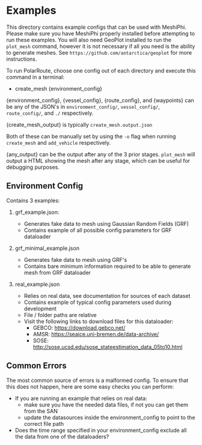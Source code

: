 # Examples
This directory contains example configs that can be used with MeshiPhi. Please make sure you have MeshiPhi properly installed before attempting to run these examples. 
You will also need GeoPlot installed to run the `plot_mesh` command, however it is not necessary if all you need is the ability to generate meshes. See `https://github.com/antarctica/geoplot` for more instructions.

To run PolarRoute, choose one config out of each directory and execute this command in a terminal:

* create_mesh {environment_config}

{environment_config}, {vessel_config}, {route_config}, and {waypoints} can be any of the JSON's in `environment_config/`, `vessel_config/`, `route_config/`, and `./` respectively. 

{create_mesh_output} is typically `create_mesh.output.json`

Both of these can be manually set by using the `-o` flag when running `create_mesh` and `add_vehicle` respectively.

{any_output} can be the output after any of the 3 prior stages. `plot_mesh` will output a HTML showing the mesh after any stage, which can be useful for debugging purposes.

## Environment Config
Contains 3 examples:
1. grf_example.json:
    - Generates fake data to mesh using Gaussian Random Fields (GRF)
    - Contains example of all possible config parameters for GRF dataloader

2. grf_minimal_example.json
    - Generates fake data to mesh using GRF's
    - Contains bare minimum information required to be able to generate mesh from GRF dataloader

3. real_example.json
    - Relies on real data, see documentation for sources of each dataset
    - Contains example of typical config parameters used during development
    - File / folder paths are relative
    - Visit the following links to download files for this dataloader:
        - GEBCO: https://download.gebco.net/
        - AMSR: https://seaice.uni-bremen.de/data-archive/
        - SOSE: http://sose.ucsd.edu/sose_stateestimation_data_05to10.html

## Common Errors
The most common source of errors is a malformed config. To ensure that this does not happen, here are some easy checks you can perform:
- If you are running an example that relies on real data:
    - make sure you have the needed data files, if not you can get them from the SAN
    - update the datasources inside the environment_config to point to the correct file path
- Does the time range specified in your environment_config exclude all the data from one of the dataloaders?

